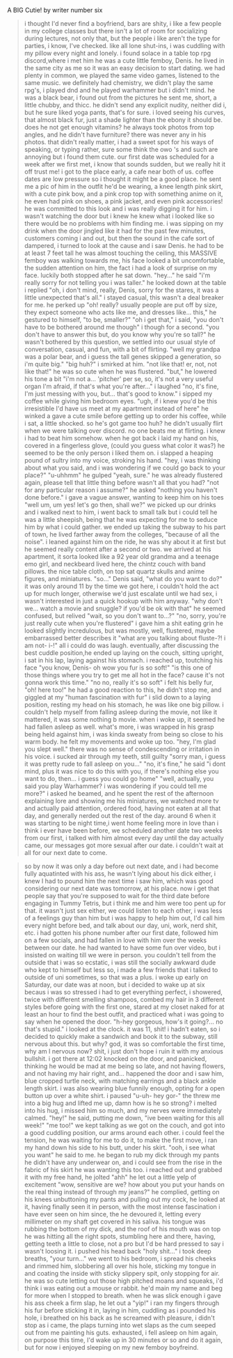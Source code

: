 A BIG Cutie! by writer number six

>i thought I'd never find a boyfriend, bars are shity, i like a few people in my college classes but there isn't a lot of room for socializing during lectures, not only that, but the people i like aren't the type for parties, i know, I've checked.
>like all lone shut-ins, i was cuddling with my pillow every night and lonely. i found solace in a table top rpg discord,where i met him
>he was a cute little femboy, Denis. he lived in the same city as me so it was an easy decision to start dating. we had plenty in common, we played the same video games, listened to the same music. we definitely had chemistry, we didn't play the same rpg's, i played dnd and he played warhammer but i didn't mind.
>he was a black bear, i found out from the pictures he sent me, short, a little chubby, and thicc. he didn't send any explicit nudity, neither did i, but he sure liked yoga pants, that's for sure. i loved seeing his curves, that almost black fur, just a shade lighter than the ebony it should be. does he not get enough vitamins? he always took photos from top angles, and he didn't have furniture? there was never any in his photos. that didn't really matter, i had a sweet spot for his ways of speaking, or typing rather, sure some think the owo 's and such are annoying but i found them cute.
>our first date was scheduled for a week after we first met, i know that sounds sudden, but we really hit it off trust me! i got to the place early, a cafe near both of us. coffee dates are low pressure so i thought it might be a good place. he sent me a pic of him in the outfit he'd be wearing, a knee length pink skirt, with a cute pink bow, and a pink crop top with something anime on it, he even had pink on shoes, a pink jacket, and even pink accessories! he was committed to this look and i was really digging it for him. 
>i wasn't watching the door but i knew he knew what i looked like so there would be no problems with him finding me. i was sipping on my drink when the door jingled like it had for the past few minutes, customers coming i and out, but then the sound in the cafe sort of dampered, i turned to look at the cause and i saw Denis.
>he had to be at least 7 feet tall he was almost touching the ceiling, this MASSIVE femboy was walking towards me, his face looked a bit uncomfortable, the sudden attention on him, the fact i had a look of surprise on my face. luckily both stopped after he sat down.
>"hey..." he said "i'm really sorry for not telling you i was taller." he looked down at the table
>i replied "oh, i don't mind, really, Denis, sorry for the stares, it was a little unexpected that's all." i stayed casual, this wasn't a deal breaker for me.
>he perked up "oh! really? usually people are put off by size, they expect someone who acts like me, and dresses like... this," he gestured to himself, "to be, smaller?"
>"oh i get that," i said, "you don't have to be bothered around me though" i though for a second.
>"you don't have to answer this but, do you know why you're so tall?"
>he wasn't bothered by this question, we settled into our usual style of conversation, casual, and fun, with a bit of flirting.
>"well my grandpa was a polar bear, and i guess the tall genes skipped a generation, so i'm quite big."
>"big huh?" i smirked at him.
>"not like that! er, not, not like that!" he was so cute when he was flustered.
>"but," he lowered his tone a bit "i'm not a... 'pitcher' per se, so, it's not a very useful organ I'm afraid, if that's what you're after..."
>i laughed "no, it's fine, I'm just messing with you, but... that's good to know." i sipped my coffee while giving him bedroom eyes. 
>"ugh, if i knew you'd be this irresistible I'd have us meet at my apartment instead of here" he winked a gave a cute smile before getting up to order his coffee, while i sat, a little shocked. so he's got game too huh? he didn't usually flirt when we were talking over discord. no one beats me at flirting. i knew i had to beat him somehow.
>when he got back i laid my hand on his, covered in a fingerless glove, (could you guess what color it was?) he seemed to be the only person i liked them on.
>i slapped a heaping pound of sultry into my voice, stroking his hand. "hey, i was thinking about what you said, and i was wondering if we could go back to your place?"
>"u-uhhmm" he gulped "yeah, sure." he was already flustered again, please tell that little thing before wasn't all that you had?
>"not for any particular reason i assume?" he asked
>"nothing you haven't done before." i gave a vague answer, wanting to keep him on his toes
>"well um, um yes! let's go then, shall we?"
>we picked up our drinks and i walked next to him, i went back to small talk but i could tell he was a little sheepish, being that he was expecting for me to seduce him by what i could gather. we ended up taking the subway to his part of town, he lived farther away from the colleges, "because of all the noise". i leaned against him on the ride, he was shy about it at first but he seemed really content after a second or two.
>we arrived at his apartment, it sorta looked like a 92 year old grandma and a teenage emo girl, and neckbeard lived here, the chintz couch with band pillows. the nice table cloth, on top sat quartz skulls and anime figures, and miniatures. 
>"so..." Denis said, "what do you want to do?"
>it was only around 11 by the time we got here, i couldn't hold the act up for much longer, otherwise we'd just escalate until we had sex, i wasn't interested in just a quick hookup with him anyway.
>"why don't we... watch a movie and snuggle? if you'd be ok with that"
>he seemed confused, but relived "wait, so you don't want to...?"
>"no, sorry, you're just really cute when you're flustered" i gave him a shit eating grin
>he looked slightly incredulous, but was mostly, well, flustered, maybe embarrassed better describes it
>"what are you talking about fluste-?! i am not- i-!"
>all i could do was laugh.
>eventually, after discussing the best cuddle position,he ended up laying on the couch, sitting upright, i sat in his lap, laying against his stomach.
>i reached up, toutching his face "you know, Denis- oh wow you fur is so soft!"
>"is this one of those things where you try to get me all hot in the face? cause it's not gonna work this time."
>"no no, really it's so soft" i felt his belly fur, "oh! here too!"
>he had a good reaction to this, he didn't stop me, and giggled at my "human fascination with fur" i slid down to a laying position, resting my head on his stomach, he was like one big pillow. i couldn't help myself from falling asleep during the movie, not like it mattered, it was some nothing b movie.
>when i woke up, it seemed he had fallen asleep as well. what's more, i was wrapped in his grasp being held against him, i was kinda sweaty from being so close to his warm body.
>he felt my movements and woke up too.
>"hey, I'm glad you slept well." there was no sense of condescending or irritation in his voice.
>i sucked air through my teeth, still guilty "sorry man, i guess it was pretty rude to fall asleep on you..."
>"no, it's fine," he said "i dont mind, plus it was nice to do this with you, if there's nothing else you want to do, then... i guess you could go home"
>"well, actually, you said you play Warhammer? i was wondering if you could tell me more?" i asked
>he beamed, and he spent the rest of the afternoon explaining lore and showing me his miniatures, we watched more tv and actually paid attention, ordered food, having not eaten at all that day, and generally nerded out the rest of the day.
>around 6 when it was starting to be night time,i went home feeling more in love than i think i ever have been before, we scheduled another date two weeks from our first, i talked with him almost every day until the day actually came, our messages got more sexual after our date. i couldn't wait at all for our next date to come.

>so by now it was only a day before out next date, and i had become fully aquatinted with his ass, he wasn't lying about his dick either, i knew I had to pound him the next time i saw him, which was good considering our next date was tomorrow, at his place. now i get that people say that you're supposed to wait for the third date before engaging in Tummy Tetris, but i think me and him were too pent up for that.
>it wasn't just sex either, we could listen to each other, i was less of a feelings guy than him but i was happy to help him out, I'd call him every night before bed, and talk about our day, uni, work, nerd shit, etc. i had gotten his phone number after our first date, followed him on a few socials, and had fallen in love with him over the weeks between our date.
>he had wanted to have some fun over video, but i insisted on waiting till we were in person. 
>you couldn't tell from the outside that i was so ecstatic, i was still the socially awkward dude who kept to himself but less so, i made a few friends that i talked to outside of uni sometimes, so that was a plus.
>i woke up early on Saturday, our date was at noon, but i decided to wake up at six becaus i was so stressed i had to get everything perfect, i showered, twice with different smelling shampoos, combed my hair in 3 different styles before going with the first one, stared at my closet naked for at least an hour to find the best outfit, and practiced what i was going to say when he opened the door.
>"h-hey gorgeous, how's it going?... no that's stupid."
>i looked at the clock. it was 11, shit! i hadn't eaten, so i decided to quickly make a sandwich and book it to the subway, still nervous about this.
>but why? god, it was so comfortable the first time, why am I nervous now? shit, i just don't hope i ruin it with my anxious bullshit.
>i got there at 12:02 knocked on the door, and panicked, thinking he would be mad at me being so late, and not having flowers, and not having my hair right, and...
>happened the door and i saw him, blue cropped turtle neck, with matching earrings and a black ankle length skirt. i was also wearing blue funnily enough, opting for a open button up over a white shirt.
>i paused
>"u-uh- hey gor-"
>the threw me into a big hug and lifted me up, damn how is he so strong? i melted into his hug, i missed him so much, and my nerves were immediately calmed.
>"hey!" he said, putting me down, "ive been waiting for this all week!"
>"me too!"
>we kept talking as we got on the couch, and got into a good cuddling position, our arms around each other. i could feel the tension, he was waiting for me to do it, to make the first move, i ran my hand down his side to his butt, under his skirt.
>"ooh, i see what you want" he said to me.
>he began to rub my dick through my pants
>he didn't have any underwear on, and i could see from the rise in the fabric of his skirt he was wanting this too. i reached out and grabbed it with my free hand, he jolted
>"ahh" he let out a little yelp of excitement
>"wow, sensitive are we? how about you put your hands on the real thing instead of through my jeans?"
>he complied, getting on his knees unbuttoning my pants and pulling out my cock, he looked at it, having finally seen it in person, with the most intense fascination i have ever seen on him since, the he devoured it, letting every millimeter on my shaft get covered in his saliva. his tongue was rubbing the bottom of my dick, and the roof of his mouth was on top he was hitting all the right spots, stumbling here and there, having, getting teeth a little to close, not a pro but I'd be hard pressed to say i wasn't loosing it.
>i pushed his head back "holy shit..." i took deep breaths, "your turn..."
>we went to his bedroom, i spread his cheeks and rimmed him, slobbering all over his hole, sticking my tongue in and coating the inside with sticky slippery spit, only stopping for air. he was so cute letting out those high pitched moans and squeaks, i'd think i was eating out a mouse or rabbit. he'd main my name and beg for more when I stopped to breath.
>when he was slick enough i gave his ass cheek a firm slap, he let out a "yip!" i ran my fingers through his fur before sticking it in, laying in him, cuddling as i pounded his hole, i breathed on his back as he screamed with pleasure, i didn't stop as i came, the plaps turning into wet slaps as the cum seeped out from me painting his guts.
>exhausted, i fell asleep on him again, on purpose this time, I'd wake up in 30 minutes or so and do it again, but for now i enjoyed sleeping on my new femboy boyfreind.